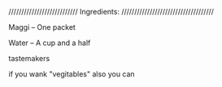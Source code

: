 /////////////////////////// Ingredients: ////////////////////////////////////

Maggi – One packet

Water – A cup and a half

tastemakers

if you wank "vegitables" also you can
